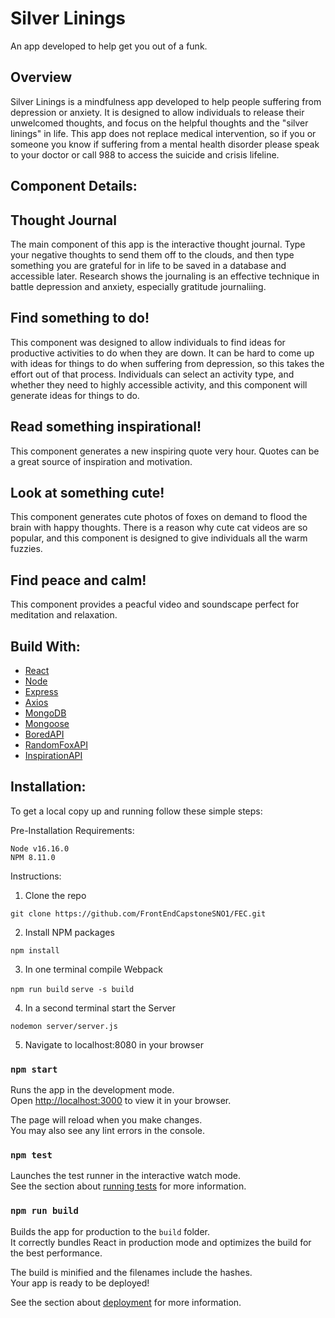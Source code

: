 Silver Linings
=================================================
An app developed to help get you out of a funk.

Overview
------------------
Silver Linings is a mindfulness app developed to help people suffering from depression or anxiety. It is designed to allow individuals to release their unwelcomed thoughts, and focus on the helpful thoughts and the "silver linings" in life. This app does not replace medical intervention, so if you or someone you know if suffering from a mental health disorder please speak to your doctor or call 988 to access the suicide and crisis lifeline.

Component Details:
---------------------
Thought Journal
------------------
The main component of this app is the interactive thought journal. Type your negative thoughts to send them off to the clouds, and then type something you are grateful for in life to be saved in a database and accessible later. Research shows the journaling is an effective technique in battle depression and anxiety, especially gratitude journaliing.

Find something to do!
-----------------------
This component was designed to allow individuals to find ideas for productive activities to do when they are down. It can be hard to come up with ideas for things to do when suffering from depression, so this takes the effort out of that process. Individuals can select an activity type, and whether they need to highly accessible activity, and this component will generate ideas for things to do.

Read something inspirational!
-------------------------------
This component generates a new inspiring quote very hour. Quotes can be a great source of inspiration and motivation.

Look at something cute!
---------------------------
This component generates cute photos of foxes on demand to flood the brain with happy thoughts. There is a reason why cute cat videos are so popular, and this component is designed to give individuals all the warm fuzzies.

Find peace and calm!
-----------------------
This component provides a peacful video and soundscape perfect for meditation and relaxation.

Build With:
--------------
* [React](https://reactjs.org/)
* [Node](https://nodejs.dev/en/)
* [Express](https://expressjs.com/)
* [Axios](https://www.axios.com/)
* [MongoDB](https://www.mongodb.com/)
* [Mongoose](https://mongoosejs.com/)
* [BoredAPI](http://www.boredapi.com/)
* [RandomFoxAPI](https://randomfox.ca/)
* [InspirationAPI](https://api.goprogram.ai/inspiration)

Installation:
-------------
To get a local copy up and running follow these simple steps:

Pre-Installation Requirements:
```
Node v16.16.0
NPM 8.11.0
```
Instructions:
1. Clone the repo

`git clone https://github.com/FrontEndCapstoneSNO1/FEC.git`

2. Install NPM packages

`npm install`

3. In one terminal compile Webpack

`npm run build`
`serve -s build`

4. In a second terminal start the Server

`nodemon server/server.js`

5. Navigate to localhost:8080 in your browser


### `npm start`

Runs the app in the development mode.\
Open [http://localhost:3000](http://localhost:3000) to view it in your browser.

The page will reload when you make changes.\
You may also see any lint errors in the console.

### `npm test`

Launches the test runner in the interactive watch mode.\
See the section about [running tests](https://facebook.github.io/create-react-app/docs/running-tests) for more information.

### `npm run build`

Builds the app for production to the `build` folder.\
It correctly bundles React in production mode and optimizes the build for the best performance.

The build is minified and the filenames include the hashes.\
Your app is ready to be deployed!

See the section about [deployment](https://facebook.github.io/create-react-app/docs/deployment) for more information.
